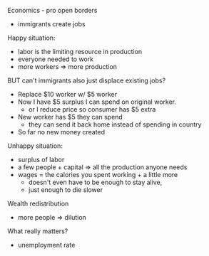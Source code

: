 Economics - pro open borders
- immigrants create jobs

Happy situation:
- labor is the limiting resource in production
- everyone needed to work
- more workers => more production

BUT can't immigrants also just displace existing jobs?
- Replace $10 worker w/ $5 worker
- Now I have $5 surplus I can spend on original worker.
  - or I reduce price so consumer has $5 extra
- New worker has $5 they can spend
  - they can send it back home instead of spending in country
- So far no new money created

Unhappy situation:
- surplus of labor
- a few people + capital => all the production anyone needs
- wages = the calories you spent working + a little more
  - doesn't even have to be enough to stay alive,
  - just enough to die slower

Wealth redistribution
- more people => dilution

What really matters?
- unemployment rate

